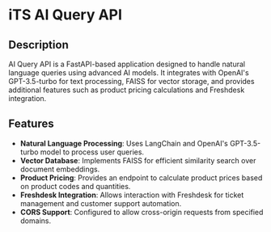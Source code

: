 # iTS AI Query API

## Description
AI Query API is a FastAPI-based application designed to handle natural language queries using advanced AI models. It integrates with OpenAI's GPT-3.5-turbo for text processing, FAISS for vector storage, and provides additional features such as product pricing calculations and Freshdesk integration.

## Features
- **Natural Language Processing**: Uses LangChain and OpenAI's GPT-3.5-turbo model to process user queries.
- **Vector Database**: Implements FAISS for efficient similarity search over document embeddings.
- **Product Pricing**: Provides an endpoint to calculate product prices based on product codes and quantities.
- **Freshdesk Integration**: Allows interaction with Freshdesk for ticket management and customer support automation.
- **CORS Support**: Configured to allow cross-origin requests from specified domains.

